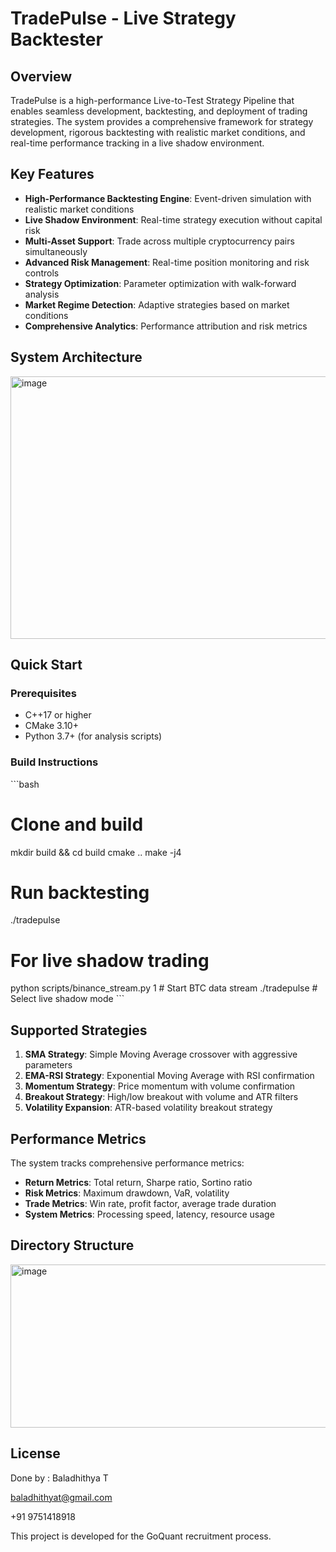 # TradePulse - Live Strategy Backtester

## Overview

TradePulse is a high-performance Live-to-Test Strategy Pipeline that enables seamless development, backtesting, and deployment of trading strategies. The system provides a comprehensive framework for strategy development, rigorous backtesting with realistic market conditions, and real-time performance tracking in a live shadow environment.

## Key Features

- **High-Performance Backtesting Engine**: Event-driven simulation with realistic market conditions
- **Live Shadow Environment**: Real-time strategy execution without capital risk
- **Multi-Asset Support**: Trade across multiple cryptocurrency pairs simultaneously
- **Advanced Risk Management**: Real-time position monitoring and risk controls
- **Strategy Optimization**: Parameter optimization with walk-forward analysis
- **Market Regime Detection**: Adaptive strategies based on market conditions
- **Comprehensive Analytics**: Performance attribution and risk metrics

## System Architecture

<img width="655" height="420" alt="image" src="https://github.com/user-attachments/assets/3033de4d-8e40-4563-aba2-ed08f12f588a" />

## Quick Start

### Prerequisites
- C++17 or higher
- CMake 3.10+
- Python 3.7+ (for analysis scripts)

### Build Instructions

\`\`\`bash
# Clone and build
mkdir build && cd build
cmake ..
make -j4

# Run backtesting
./tradepulse

# For live shadow trading
python scripts/binance_stream.py 1  # Start BTC data stream
./tradepulse  # Select live shadow mode
\`\`\`

## Supported Strategies

1. **SMA Strategy**: Simple Moving Average crossover with aggressive parameters
2. **EMA-RSI Strategy**: Exponential Moving Average with RSI confirmation
3. **Momentum Strategy**: Price momentum with volume confirmation
4. **Breakout Strategy**: High/low breakout with volume and ATR filters
5. **Volatility Expansion**: ATR-based volatility breakout strategy

## Performance Metrics

The system tracks comprehensive performance metrics:
- **Return Metrics**: Total return, Sharpe ratio, Sortino ratio
- **Risk Metrics**: Maximum drawdown, VaR, volatility
- **Trade Metrics**: Win rate, profit factor, average trade duration
- **System Metrics**: Processing speed, latency, resource usage

## Directory Structure

<img width="614" height="261" alt="image" src="https://github.com/user-attachments/assets/44e21f74-53e6-4e8d-b4ae-5645f6bc2a06" />


## License
Done by : 
Baladhithya T

baladhithyat@gmail.com

+91 9751418918

This project is developed for the GoQuant recruitment process.

